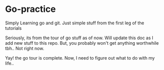 # Go-practice
Simply Learning go and git. Just simple stuff from the first leg of the tutorials

Seriously, its from the tour of go stuff as of now. Will update this doc as I add new stuff to this repo.
But, you probably won't get anything worthwhile tbh.. Not right now.

Yay! the go tour is complete. Now, I need to figure out what to do with my life.. 
